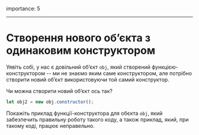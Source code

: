 importance: 5

---

# Створення нового об’єкта з одинаковим конструктором

Уявіть собі, у нас є довільний об’єкт `obj`, який створений функцією-конструктором -- ми не знаємо яким саме конструктором, але потрібно створити новий об’єкт використовуючи той самий конструктор.

Чи можна створити новий об’єкт ось так?

```js
let obj2 = new obj.constructor();
```

Покажіть приклад функції-конструктора для обєкта `obj`, який забезпечить правильну роботу такого коду, а також приклад, який, при такому коді, працює неправельно.
